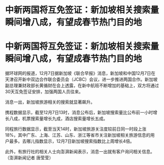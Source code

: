 # 中新两国将互免签证：新加坡相关搜索量瞬间增八成，有望成春节热门目的地

# 中新两国将互免签证：新加坡相关搜索量瞬间增八成，有望成春节热门目的地

据环球网的报道，12月7日据新加坡《联合早报》消息，新加坡和中国12月7日在天津召开新中双边合作联合委员会（JCBC）会议，进一步推进两国合作。新加坡副总理兼财政部长黄循财在会上透露，在新中航班不断增加的基础上，双方将通过30天互免签证安排，加强两国人员往来。

消息一出，新加坡旅游相关的搜索就显著飙升。

携程数据显示，截至12月7日13时，消息公布后，新加坡搜索量比公布前一小时增长八成，机票搜索量增长九成，酒店搜索量增长五成。

同程旅行数据显示，截至当天14时，新加坡旅游关注度较前日同一时段上涨18%，其中广东、上海、江苏、山东、浙江等省市关注新加坡相关旅游信息的用户最多。去哪儿指数显示，12月7日新加坡搜索指数比上周增长4倍。

此外，有旅行社的相关人士向澎湃新闻表示，消息一出就有客户询问相关信息。（澎湃新闻记者 唐莹莹）

